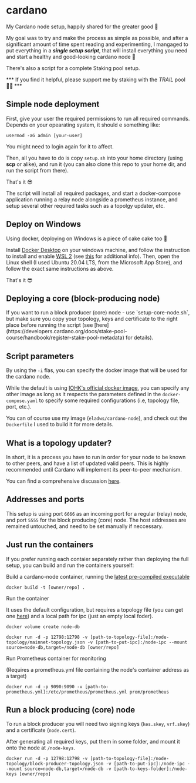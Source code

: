 # cardano
My Cardano node setup, happily shared for the greater good 🍻

My goal was to try and make the process as simple as possible, and after a significant amount of time spent reading and experimenting, I mangaged to put everything in a <strong><em>single setup script</em></strong>, that will install everything you need and start a healthy and good-looking cardano node 🥳 

There's also a script for a complete Staking pool setup. 

*** If you find it helpful, please support me by staking with the <em>TRAIL</em> pool 🙏🏻 ***

<h2>Simple node deployment</h2>

First, give your user the required permissions to run all required commands. Depends on your opearating system, it should e something like:

```usermod -aG admin [your-user]```

You might need to login again for it to affect.

Then, all you have to do is copy `setup.sh` into your home directory (using <strong>scp</strong> or alike), and run it
(you can also clone this repo to your home dir, and run the script from there).

That's it 😎

The script will install all required packages, and start a docker-compose application running a relay node alongside a prometheus instance, and setup several other required tasks such as a topolgy updater, etc.

<h2>Deploy on Windows</h2>

Using docker, deploying on Windows is a piece of cake cake too 🍰

Install [Docker Desktop](https://docs.docker.com/desktop/windows/install/) on your windows machine, and follow the instruction to install and enable [WSL 2](https://docs.microsoft.com/en-us/windows/wsl/install-manual) (see [this](https://docs.docker.com/desktop/windows/wsl/) for additional info).
Then, open the Linux shell (I used Ubuntu 20.04 LTS, from the Microsoft App Store), and follow the exact same instructions as above.

That's it 😎

<h2>Deploying a core (block-producing node)</h2>
 <!-- TODO: include in the smae setup using a flag ?-->
If you want to run a block producer (core) node - use `setup-core-node.sh`, but make sure you copy your topology, keys and certificate to the right place before running the script (see [here](https://developers.cardano.org/docs/stake-pool-course/handbook/register-stake-pool-metadata) for details). 

<h2>Script parameters</h2>

By using the `-i` flas, you can specify the docker image that will be used for the cardano node.

While the default is using [IOHK's official docker image](https://hub.docker.com/r/inputoutput/cardano-node), you can specify any other image as long as it respects the parameters defined in the `docker-compose.yaml` to specify some required configurations (i.e, topology file, port, etc.). 

You can of course use my image (`eladws/cardano-node`), and check out the `Dockerfile` I used to build it for more details. 

<h2>What is a topology updater?</h2>

In short, it is a process you have to run in order for your node to be known to other peers, and have a list of updated valid peers. This is highly recommended until Cardano will implement its peer-to-peer mechanism.

You can find a comprehensive discussion [here](https://forum.cardano.org/t/is-running-topology-updater-a-must/91494).

<h2>Addresses and ports</h2>

This setup is using port `6666` as an incoming port for a regular (relay) node, and port `5555` for the block producing (core) node.
The host addresses are remained untouched, and need to be set manually if neccessary.

<h2>Just run the containers</h2>

If you prefer running each contaier separately rather than deploying the full setup, you can build and run the containers yourself:

Build a cardano-node container, running the [latest pre-compiled executable](https://hydra.iohk.io/job/Cardano/cardano-node/cardano-node-linux/latest/)

```docker build -t [owner/repo] .```

Run the container 

It uses the default configuration, but requires a topology file (you can get one [here](https://hydra.iohk.io/job/Cardano/cardano-node/cardano-deployment/latest-finished/download/1/mainnet-topology.json)) and a local path for ipc (just an empty local foder).

```docker volume create node-db```

```docker run -d -p 12798:12798 -v [path-to-topology-file]:/node-topology/mainnet-topology.json -v [path-to-put-ipc]:/node-ipc --mount source=node-db,target=/node-db [owner/repo]```

Run Prometheus container for monitoring

(Requires a prometheus.yml file containing the node's container address as a target)

```docker run -d -p 9090:9090 -v [path-to-prometheus.yml]:/etc/prometheus/prometheus.yml prom/prometheus```

<h2>Run a block producing (core) node</h2>

To run a block producer you will need two signing keys (`kes.skey`, `vrf.skey`) and a certificate (`node.cert`).

After generating all required keys, put them in some folder, and mount it onto the node at `/node-keys`.

```docker run -d -p 12798:12798 -v [path-to-topology-file]:/node-topology/block-producer-topology.json -v [path-to-put-ipc]:/node-ipc --mount source=node-db,target=/node-db -v [path-to-keys-folder]:/node-keys [owner/repo]```
